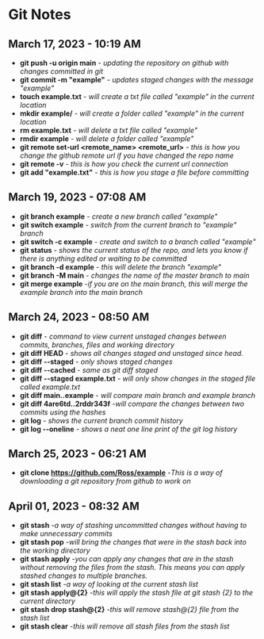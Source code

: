 # Git Notes
## March 17, 2023 - 10:19 AM
- **git push -u origin main** - *updating the repository on github with changes committed in git*
- **git commit -m "example"** - *updates staged changes with the message "example"*
- **touch example.txt** - *will create a txt file called "example" in the current location*
- **mkdir example/** - *will create a folder called "example" in the current location*
- **rm example.txt** - *will delete a txt file called "example"*
- **rmdir example** - *will delete a folder called "example"*
- **git remote set-url <remote_name> <remote_url>** - *this is how you change the github remote url if you have changed the repo name*
- **git remote -v** - *this is how you check the current url connection*
- **git add "example.txt"** - *this is how you stage a file before committing*

## March 19, 2023 - 07:08 AM
- **git branch example** - *create a new branch called "example"*
- **git switch example** - *switch from the current branch to "example" branch*
- **git switch -c example** - *create and switch to a branch called "example"*
- **git status** - *shows the current status of the repo, and lets you know if there is anything edited or waiting to be committed*
- **git branch -d example** - *this will delete the branch "example"*
- **git branch -M main** - *changes the name of the master branch to main*
- **git merge example** -*if you are on the main branch, this will merge the example branch into the main branch*
## March 24, 2023 - 08:50 AM
- **git diff** - *command to view current unstaged changes between commits, branches, files and working directory*
- **git diff HEAD** - *shows all changes staged and unstaged since head.*
- **git diff --staged** - *only shows staged changes*
- **git diff --cached** - *same as git diff staged*
- **git diff --staged example.txt** - *will only show changes in the staged file called example.txt*
- **git diff main..example** - *will compare main branch and example branch*
- **git diff 4are6td..2rddr343f** -*will compare the changes between two commits using the hashes*
- **git log** - *shows the current branch commit history*
- **git log --oneline** - *shows a neat one line print of the git log history*
## March 25, 2023 - 06:21 AM
- **git clone https://github.com/Ross/example** -*This is a way of downloading a git repository from github to work on*
## April 01, 2023 - 08:32 AM
- **git stash** -*a way of stashing uncommitted changes without having to make unnecessary commits*
- **git stash pop** -*will bring the changes that were in the stash back into the working directory*
- **git stash apply** -*you can apply any changes that are in the stash without removing the files from the stash. This means you can apply stashed changes to multiple branches.*
- **git stash list** -*a way of looking at the current stash list*
- **git stash apply@{2}** -*this will apply the stash file at git stash {2} to the current directory* 
- **git stash drop stash@{2}** -*this will remove stash@{2} file from the stash list*
- **git stash clear** -*this will remove all stash files from the stash list*


